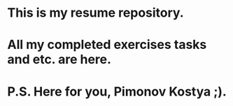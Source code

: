 # This is my resume repository.
# All my completed exercises tasks and etc. are here.
# P.S. Here for you, Pimonov Kostya ;).

